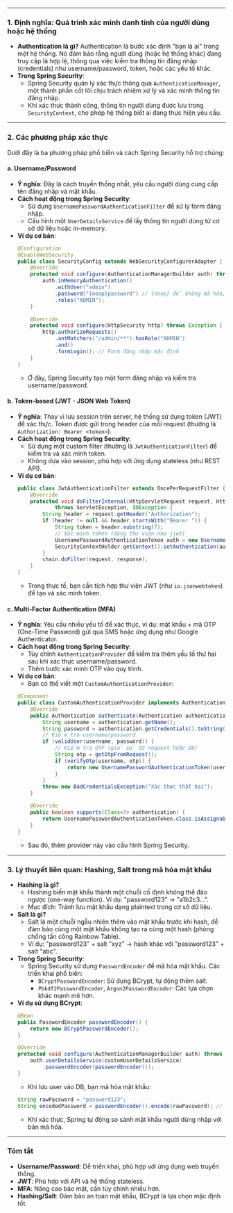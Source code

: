 
---

### **1. Định nghĩa: Quá trình xác minh danh tính của người dùng hoặc hệ thống**
- **Authentication là gì?**
  Authentication là bước xác định "bạn là ai" trong một hệ thống. Nó đảm bảo rằng người dùng (hoặc hệ thống khác) đang truy cập là hợp lệ, thông qua việc kiểm tra thông tin đăng nhập (credentials) như username/password, token, hoặc các yếu tố khác.
- **Trong Spring Security**:
  - Spring Security quản lý xác thực thông qua `AuthenticationManager`, một thành phần cốt lõi chịu trách nhiệm xử lý và xác minh thông tin đăng nhập.
  - Khi xác thực thành công, thông tin người dùng được lưu trong `SecurityContext`, cho phép hệ thống biết ai đang thực hiện yêu cầu.

---

### **2. Các phương pháp xác thực**
Dưới đây là ba phương pháp phổ biến và cách Spring Security hỗ trợ chúng:

#### **a. Username/Password**
- **Ý nghĩa**: Đây là cách truyền thống nhất, yêu cầu người dùng cung cấp tên đăng nhập và mật khẩu.
- **Cách hoạt động trong Spring Security**:
  - Sử dụng `UsernamePasswordAuthenticationFilter` để xử lý form đăng nhập.
  - Cấu hình một `UserDetailsService` để lấy thông tin người dùng từ cơ sở dữ liệu hoặc in-memory.
- **Ví dụ cơ bản**:
  ```java
  @Configuration
  @EnableWebSecurity
  public class SecurityConfig extends WebSecurityConfigurerAdapter {
      @Override
      protected void configure(AuthenticationManagerBuilder auth) throws Exception {
          auth.inMemoryAuthentication()
              .withUser("admin")
              .password("{noop}password") // {noop} để không mã hóa, thực tế dùng BCrypt
              .roles("ADMIN");
      }

      @Override
      protected void configure(HttpSecurity http) throws Exception {
          http.authorizeRequests()
              .antMatchers("/admin/**").hasRole("ADMIN")
              .and()
              .formLogin(); // Form đăng nhập mặc định
      }
  }
  ```
  - Ở đây, Spring Security tạo một form đăng nhập và kiểm tra username/password.

#### **b. Token-based (JWT - JSON Web Token)**
- **Ý nghĩa**: Thay vì lưu session trên server, hệ thống sử dụng token (JWT) để xác thực. Token được gửi trong header của mỗi request (thường là `Authorization: Bearer <token>`).
- **Cách hoạt động trong Spring Security**:
  - Sử dụng một custom filter (thường là `JwtAuthenticationFilter`) để kiểm tra và xác minh token.
  - Không dựa vào session, phù hợp với ứng dụng stateless (như REST API).
- **Ví dụ cơ bản**:
  ```java
  public class JwtAuthenticationFilter extends OncePerRequestFilter {
      @Override
      protected void doFilterInternal(HttpServletRequest request, HttpServletResponse response, FilterChain chain)
              throws ServletException, IOException {
          String header = request.getHeader("Authorization");
          if (header != null && header.startsWith("Bearer ")) {
              String token = header.substring(7);
              // Xác minh token (dùng thư viện như jjwt)
              UsernamePasswordAuthenticationToken auth = new UsernamePasswordAuthenticationToken("user", null, Arrays.asList(new SimpleGrantedAuthority("ROLE_USER")));
              SecurityContextHolder.getContext().setAuthentication(auth);
          }
          chain.doFilter(request, response);
      }
  }
  ```
  - Trong thực tế, bạn cần tích hợp thư viện JWT (như `io.jsonwebtoken`) để tạo và xác minh token.

#### **c. Multi-Factor Authentication (MFA)**
- **Ý nghĩa**: Yêu cầu nhiều yếu tố để xác thực, ví dụ: mật khẩu + mã OTP (One-Time Password) gửi qua SMS hoặc ứng dụng như Google Authenticator.
- **Cách hoạt động trong Spring Security**:
  - Tùy chỉnh `AuthenticationProvider` để kiểm tra thêm yếu tố thứ hai sau khi xác thực username/password.
  - Thêm bước xác minh OTP vào quy trình.
- **Ví dụ cơ bản**:
  - Bạn có thể viết một `CustomAuthenticationProvider`:
  ```java
  @Component
  public class CustomAuthenticationProvider implements AuthenticationProvider {
      @Override
      public Authentication authenticate(Authentication authentication) throws AuthenticationException {
          String username = authentication.getName();
          String password = authentication.getCredentials().toString();
          // Kiểm tra username/password
          if (validUser(username, password)) {
              // Kiểm tra OTP (giả sử từ request hoặc DB)
              String otp = getOtpFromRequest();
              if (verifyOtp(username, otp)) {
                  return new UsernamePasswordAuthenticationToken(username, password, Arrays.asList(new SimpleGrantedAuthority("ROLE_USER")));
              }
          }
          throw new BadCredentialsException("Xác thực thất bại");
      }

      @Override
      public boolean supports(Class<?> authentication) {
          return UsernamePasswordAuthenticationToken.class.isAssignableFrom(authentication);
      }
  }
  ```
  - Sau đó, thêm provider này vào cấu hình Spring Security.

---

### **3. Lý thuyết liên quan: Hashing, Salt trong mã hóa mật khẩu**
- **Hashing là gì?**
  - Hashing biến mật khẩu thành một chuỗi cố định không thể đảo ngược (one-way function). Ví dụ: "password123" → "a1b2c3...".
  - Mục đích: Tránh lưu mật khẩu dạng plaintext trong cơ sở dữ liệu.
- **Salt là gì?**
  - Salt là một chuỗi ngẫu nhiên thêm vào mật khẩu trước khi hash, để đảm bảo cùng một mật khẩu không tạo ra cùng một hash (phòng chống tấn công Rainbow Table).
  - Ví dụ: "password123" + salt "xyz" → hash khác với "password123" + salt "abc".
- **Trong Spring Security**:
  - Spring Security sử dụng `PasswordEncoder` để mã hóa mật khẩu. Các triển khai phổ biến:
    - `BCryptPasswordEncoder`: Sử dụng BCrypt, tự động thêm salt.
    - `Pbkdf2PasswordEncoder`, `Argon2PasswordEncoder`: Các lựa chọn khác mạnh mẽ hơn.
- **Ví dụ sử dụng BCrypt**:
  ```java
  @Bean
  public PasswordEncoder passwordEncoder() {
      return new BCryptPasswordEncoder();
  }

  @Override
  protected void configure(AuthenticationManagerBuilder auth) throws Exception {
      auth.userDetailsService(customUserDetailsService)
          .passwordEncoder(passwordEncoder());
  }
  ```
  - Khi lưu user vào DB, bạn mã hóa mật khẩu:
  ```java
  String rawPassword = "password123";
  String encodedPassword = passwordEncoder().encode(rawPassword); // Lưu encodedPassword vào DB
  ```
  - Khi xác thực, Spring tự động so sánh mật khẩu người dùng nhập với bản mã hóa.

---

### **Tóm tắt**
- **Username/Password**: Dễ triển khai, phù hợp với ứng dụng web truyền thống.
- **JWT**: Phù hợp với API và hệ thống stateless.
- **MFA**: Nâng cao bảo mật, cần tùy chỉnh nhiều hơn.
- **Hashing/Salt**: Đảm bảo an toàn mật khẩu, BCrypt là lựa chọn mặc định tốt.
